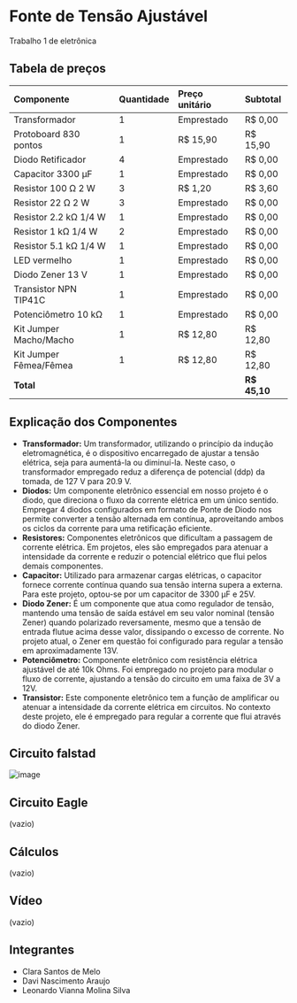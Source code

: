# Fonte de Tensão Ajustável
Trabalho 1 de eletrônica

## Tabela de preços

| Componente | Quantidade | Preço unitário | Subtotal |
| :--- | :--- | :--- | :--- |
| Transformador | 1 | Emprestado | R$ 0,00 |
| Protoboard 830 pontos | 1 | R$ 15,90 | R$ 15,90 |
| Diodo Retificador | 4 | Emprestado | R$ 0,00 |
| Capacitor 3300 μF | 1 | Emprestado | R$ 0,00 |
| Resistor 100 Ω 2 W | 3 | R$ 1,20 | R$ 3,60 |
| Resistor 22 Ω 2 W | 3 | Emprestado | R$ 0,00 |
| Resistor 2.2 kΩ 1/4 W | 1 | Emprestado | R$ 0,00 |
| Resistor 1 kΩ 1/4 W | 2 | Emprestado | R$ 0,00 |
| Resistor 5.1 kΩ 1/4 W | 1 | Emprestado | R$ 0,00 |
| LED vermelho | 1 | Emprestado | R$ 0,00 |
| Diodo Zener 13 V | 1 | Emprestado | R$ 0,00 |
| Transistor NPN TIP41C | 1 | Emprestado | R$ 0,00 |
| Potenciômetro 10 kΩ | 1 | Emprestado | R$ 0,00 |
| Kit Jumper Macho/Macho | 1 | R$ 12,80 | R$ 12,80 |
| Kit Jumper Fêmea/Fêmea | 1 | R$ 12,80 | R$ 12,80 |
| **Total** | | | **R$ 45,10** |

## Explicação dos Componentes

* **Transformador:** Um transformador, utilizando o princípio da indução eletromagnética, é o dispositivo encarregado de ajustar a tensão elétrica, seja para aumentá-la ou diminuí-la. Neste caso, o transformador empregado reduz a diferença de potencial (ddp) da tomada, de 127 V para 20.9 V.
* **Diodos:** Um componente eletrônico essencial em nosso projeto é o diodo, que direciona o fluxo da corrente elétrica em um único sentido. Empregar 4 diodos configurados em formato de Ponte de Diodo nos permite converter a tensão alternada em contínua, aproveitando ambos os ciclos da corrente para uma retificação eficiente.
* **Resistores:** Componentes eletrônicos que dificultam a passagem de corrente elétrica. Em projetos, eles são empregados para atenuar a intensidade da corrente e reduzir o potencial elétrico que flui pelos demais componentes.
* **Capacitor:** Utilizado para armazenar cargas elétricas, o capacitor fornece corrente contínua quando sua tensão interna supera a externa. Para este projeto, optou-se por um capacitor de 3300 μF e 25V.
* **Diodo Zener:** É um componente que atua como regulador de tensão, mantendo uma tensão de saída estável em seu valor nominal (tensão Zener) quando polarizado reversamente, mesmo que a tensão de entrada flutue acima desse valor, dissipando o excesso de corrente. No projeto atual, o Zener em questão foi configurado para regular a tensão em aproximadamente 13V.
* **Potenciômetro:** Componente eletrônico com resistência elétrica ajustável de até 10k Ohms. Foi empregado no projeto para modular o fluxo de corrente, ajustando a tensão do circuito em uma faixa de 3V a 12V.
* **Transistor:** Este componente eletrônico tem a função de amplificar ou atenuar a intensidade da corrente elétrica em circuitos. No contexto deste projeto, ele é empregado para regular a corrente que flui através do diodo Zener.

## Circuito falstad

![image](https://github.com/user-attachments/assets/9d7d051c-c99d-4670-a207-a018939f6b11)


## Circuito Eagle

(vazio)

## Cálculos

(vazio)

## Vídeo

(vazio)


## Integrantes

* Clara Santos de Melo
* Davi Nascimento Araujo
* Leonardo Vianna Molina Silva
